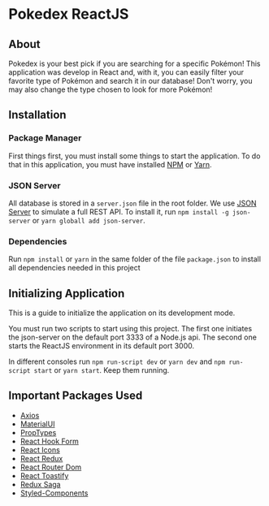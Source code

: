 # Pokedex ReactJS

## About

Pokedex is your best pick if you are searching for a specific Pokémon! This application was develop in React and, with it, you can easily filter your favorite type of Pokémon and search it in our database! Don't worry, you may also change the type chosen to look for more Pokémon!

## Installation

### Package Manager

First things first, you must install some things to start the application. To do that in this application, you must have installed [NPM](https://www.npmjs.com/) or [Yarn](https://classic.yarnpkg.com/en/).

### JSON Server

All database is stored in a `server.json` file in the root folder. We use [JSON Server](https://www.npmjs.com/package/json-server) to simulate a full REST API. To install it, run `npm install -g json-server` or `yarn globall add json-server`.

### Dependencies

Run `npm install` or `yarn` in the same folder of the file `package.json` to install all dependencies needed in this project

## Initializing Application

This is a guide to initialize the application on its development mode.

You must run two scripts to start using this project. The first one initiates the json-server on the default port 3333 of a Node.js api. The second one starts the ReactJS environment in its default port 3000.

In different consoles run `npm run-script dev` or `yarn dev` and `npm run-script start` or `yarn start`. Keep them running.

## Important Packages Used

- [Axios](https://github.com/axios/axios)
- [MaterialUI](https://material-ui.com/)
- [PropTypes](https://www.npmjs.com/package/prop-types)
- [React Hook Form](https://react-hook-form.com/)
- [React Icons](https://react-icons.github.io/react-icons/)
- [React Redux](https://redux.js.org/)
- [React Router Dom](https://reactrouter.com/web/guides/quick-start)
- [React Toastify](https://fkhadra.github.io/react-toastify/introduction/)
- [Redux Saga](https://redux-saga.js.org/)
- [Styled-Components](https://styled-components.com/)
